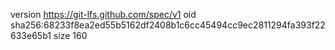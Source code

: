 version https://git-lfs.github.com/spec/v1
oid sha256:68233f8ea2ed55b5162df2408b1c6cc45494cc9ec2811294fa393f22633e65b1
size 160
